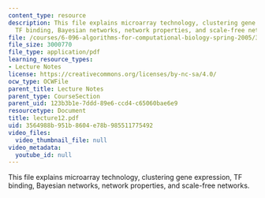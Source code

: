 ```yaml
---
content_type: resource
description: This file explains microarray technology, clustering gene expression,
  TF binding, Bayesian networks, network properties, and scale-free networks.
file: /courses/6-096-algorithms-for-computational-biology-spring-2005/3564988b951b8604e78b985511775492_lecture12.pdf
file_size: 3000770
file_type: application/pdf
learning_resource_types:
- Lecture Notes
license: https://creativecommons.org/licenses/by-nc-sa/4.0/
ocw_type: OCWFile
parent_title: Lecture Notes
parent_type: CourseSection
parent_uid: 123b3b1e-7ddd-89e6-ccd4-c65060bae6e9
resourcetype: Document
title: lecture12.pdf
uid: 3564988b-951b-8604-e78b-985511775492
video_files:
  video_thumbnail_file: null
video_metadata:
  youtube_id: null
---
```

This file explains microarray technology, clustering gene expression, TF binding, Bayesian networks, network properties, and scale-free networks.